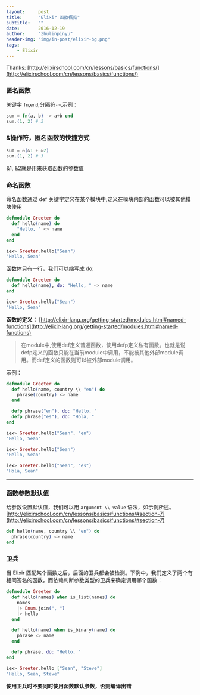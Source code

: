 ```yaml
---
layout:     post
title:      "Elixir 函数概览"
subtitle:   ""
date:       2016-12-19
author:     "zhulinpinyu"
header-img: "img/in-post/elixir-bg.png"
tags:
    - Elixir
---
```


Thanks: [http://elixirschool.com/cn/lessons/basics/functions/](http://elixirschool.com/cn/lessons/basics/functions/)

### 匿名函数

关键字 `fn`,`end`;分隔符`->`,示例：

```elixir
sum = fn(a, b) -> a+b end
sum.(1, 2) # 3
```

### &操作符，匿名函数的快捷方式

```elixir
sum = &(&1 + &2)
sum.(1, 2) # 3
```
&1, &2就是用来获取函数的参数值

### 命名函数
命名函数通过 def 关键字定义在某个模块中;定义在模块内部的函数可以被其他模块使用

```elixir
defmodule Greeter do
  def hello(name) do
    "Hello, " <> name
  end
end

iex> Greeter.hello("Sean")
"Hello, Sean"
```

函数体只有一行，我们可以缩写成 do:

```elixir
defmodule Greeter do
  def hello(name), do: "Hello, " <> name
end

iex> Greeter.hello("Sean")
"Hello, Sean"
```

**函数的定义：** [http://elixir-lang.org/getting-started/modules.html#named-functions](http://elixir-lang.org/getting-started/modules.html#named-functions)

> 在module中,使用def定义普通函数，使用defp定义私有函数。也就是说defp定义的函数只能在当前module中调用，不能被其他外部module调用。而def定义的函数则可以被外部module调用。

示例：

```elixir
defmodule Greeter do
  def hello(name, country \\ "en") do
    phrase(country) <> name
  end

  defp phrase("en"), do: "Hello, "
  defp phrase("es"), do: "Hola, "
end

iex> Greeter.hello("Sean", "en")
"Hello, Sean"

iex> Greeter.hello("Sean")
"Hello, Sean"

iex> Greeter.hello("Sean", "es")
"Hola, Sean"
```
---

### 函数参数默认值
给参数设置默认值，我们可以用 `argument \\ value` 语法，如示例所述。[http://elixirschool.com/cn/lessons/basics/functions/#section-7](http://elixirschool.com/cn/lessons/basics/functions/#section-7)

```elixir
def hello(name, country \\ "en") do
  phrase(country) <> name
end
```

### 卫兵
当 Elixir 匹配某个函数之后，后面的卫兵都会被检测。下例中，我们定义了两个有相同签名的函数，而依赖判断参数类型的卫兵来确定调用哪个函数：

```elixir
defmodule Greeter do
  def hello(names) when is_list(names) do
    names
    |> Enum.join(", ")
    |> hello
  end

  def hello(name) when is_binary(name) do
    phrase <> name
  end

  defp phrase, do: "Hello, "
end

iex> Greeter.hello ["Sean", "Steve"]
"Hello, Sean, Steve"
```

**使用卫兵时不要同时使用函数默认参数，否则编译出错**
